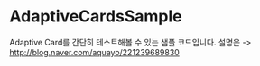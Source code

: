 # AdaptiveCardsSample

Adaptive Card를 간단히 테스트해볼 수 있는 샘플 코드입니다.
설명은 -> http://blog.naver.com/aquayo/221239689830

